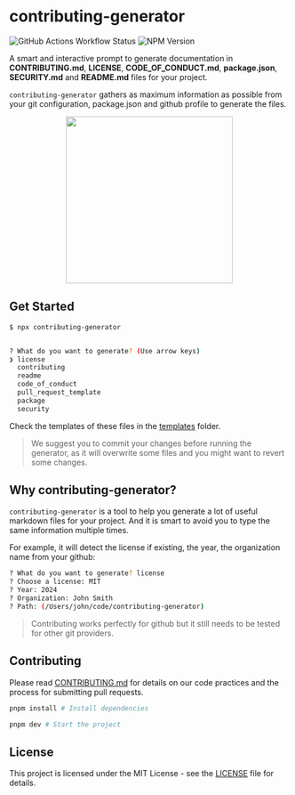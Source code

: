 # contributing-generator

![GitHub Actions Workflow Status](https://img.shields.io/github/actions/workflow/status/friedrith/contributing-generator/release.yml)
![NPM Version](https://img.shields.io/npm/v/contributing-generator)

A smart and interactive prompt to generate documentation in **CONTRIBUTING.md**, **LICENSE**, **CODE_OF_CONDUCT.md**, **package.json**, **SECURITY.md** and **README.md** files for your project.

`contributing-generator` gathers as maximum information as possible from your git configuration, package.json and github profile to generate the files.

<div align="center">
  <img src='https://github.com/friedrith/contributing-generator/assets/4005226/34170dc3-285b-4dc4-b5ff-b7a134f24c0f' height="300">
</div>

## Get Started

```bash
$ npx contributing-generator


? What do you want to generate? (Use arrow keys)
❯ license
  contributing
  readme
  code_of_conduct
  pull_request_template
  package
  security
```

Check the templates of these files in the [templates](./templates) folder.

> We suggest you to commit your changes before running the generator, as it will overwrite some files and you might want to revert some changes.

## Why contributing-generator?

`contributing-generator` is a tool to help you generate a lot of useful markdown files for your project. And it is smart to avoid you to type the same information multiple times.

For example, it will detect the license if existing, the year, the organization name from your github:

```bash
? What do you want to generate? license
? Choose a license: MIT
? Year: 2024
? Organization: John Smith
? Path: (/Users/john/code/contributing-generator)
```

> Contributing works perfectly for github but it still needs to be tested for other git providers.

## Contributing

Please read [CONTRIBUTING.md](CONTRIBUTING.md) for details on our code practices and the process for submitting pull requests.

```bash
pnpm install # Install dependencies

pnpm dev # Start the project
```

## License

This project is licensed under the MIT License - see the [LICENSE](LICENSE) file for details.

